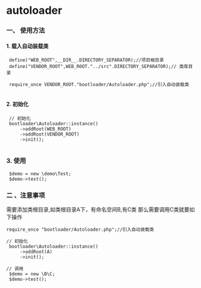# autoloader


### 一、 使用方法
#### 1. 载入自动装载类
```
 define("WEB_ROOT",__DIR__.DIRECTORY_SEPARATOR);//项目根目录
 define("VENDOR_ROOT",WEB_ROOT."../src".DIRECTORY_SEPARATOR);// 类库目录
 
 require_once VENDOR_ROOT."bootloader/Autoloader.php";//引入自动装载类
 
```
#### 2. 初始化

```
 // 初始化
 bootloader\Autoloader::instance()
     ->addRoot(WEB_ROOT)
     ->addRoot(VENDOR_ROOT)
     ->init();
 
```

### 3. 使用

``` 
 $demo = new \demo\Test;
 $demo->test();
```

### 二 、注意事项

 需要添加类根目录,如类根目录A下，有命名空间B,有C类 那么需要调用C类就要如下操作
 ```
 require_once "bootloader/Autoloader.php";//引入自动装载类
 
 // 初始化
  bootloader\Autoloader::instance()
      ->addRoot(A)
      ->init();
      
 // 调用     
  $demo = new \B\C;
  $demo->test();
```